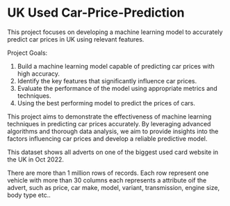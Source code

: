 # UK Used Car-Price-Prediction
This project focuses on developing a machine learning model to accurately predict car prices in UK using relevant features.

Project Goals:
1. Build a machine learning model capable of predicting car prices with high accuracy.
2. Identify the key features that significantly influence car prices.
3. Evaluate the performance of the model using appropriate metrics and techniques.
4. Using the best performing model to predict the prices of cars.

This project aims to demonstrate the effectiveness of machine learning techniques in predicting car prices accurately. By leveraging advanced algorithms and thorough data analysis, we aim to provide insights into the factors influencing car prices and develop a reliable predictive model.


This dataset shows all adverts on one of the biggest used card website in the UK in Oct 2022.

There are more than 1 million rows of records. Each row represent one vehicle with more than 30 columns each represents a attribute oif the advert, such as price, car make, model, variant, transmission, engine size, body type etc..
